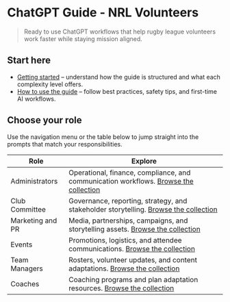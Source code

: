 # ChatGPT Guide - NRL Volunteers

> Ready to use ChatGPT workflows that help rugby league volunteers work faster while staying mission aligned.

## Start here
- [Getting started](overview/getting-started.md) – understand how the guide is structured and what each complexity level offers.
- [How to use the guide](overview/using-the-guide.md) – follow best practices, safety tips, and first-time AI workflows.

## Choose your role
Use the navigation menu or the table below to jump straight into the prompts that match your responsibilities.

| Role | Explore |
| --- | --- |
| Administrators | Operational, finance, compliance, and communication workflows. [Browse the collection](administrators/grant-writing.md) |
| Club Committee | Governance, reporting, strategy, and stakeholder storytelling. [Browse the collection](club-committee/board-reports.md) |
| Marketing and PR | Media, partnerships, campaigns, and storytelling assets. [Browse the collection](marketing-pr/corporate-partnerships.md) |
| Events | Promotions, logistics, and attendee communications. [Browse the collection](events/flyers.md) |
| Team Managers | Rosters, volunteer updates, and content adaptations. [Browse the collection](team-managers/newsletter-adaptation.md) |
| Coaches | Coaching programs and plan adaptation resources. [Browse the collection](coaches/coaching-plan.md) |

